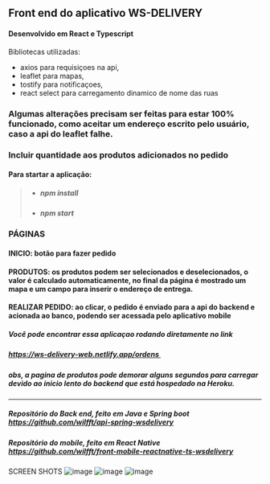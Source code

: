 ## Front end do aplicativo WS-DELIVERY

#### Desenvolvido em React e Typescript

Bibliotecas utilizadas:

- axios para requisiçoes na api, 
- leaflet para mapas, 
- tostify para notificaçoes, 
- react select para carregamento dinamico de nome das ruas  

### Algumas alterações precisam ser feitas para estar 100% funcionado, como aceitar um endereço escrito pelo usuário, caso a api do leaflet falhe.
### Incluir quantidade aos produtos adicionados no pedido

#### Para startar a aplicação: 

> - ##### npm install
>
> - ##### npm start



### PÁGINAS 

#### INICIO: botão para fazer pedido

#### PRODUTOS: os produtos podem ser selecionados e deselecionados, o valor é calculado automaticamente, no final da página é mostrado um mapa e um campo para inserir o endereço de entrega.

#### REALIZAR PEDIDO:  ao clicar, o pedido é enviado para a api do backend e acionada ao banco, podendo ser acessada pelo aplicativo mobile



##### Você pode encontrar essa aplicaçao rodando diretamente no link  

##### https://ws-delivery-web.netlify.app/ordens  

##### obs, a pagina de produtos pode demorar alguns segundos para carregar devido ao inicio lento do backend que está hospedado na Heroku.

----------------------



##### Repositório do Back end, feito em Java e Spring boot https://github.com/wilfft/api-spring-wsdelivery

##### Repositório do mobile, feito em React Native https://github.com/wilfft/front-mobile-reactnative-ts-wsdelivery


SCREEN SHOTS
![image](https://user-images.githubusercontent.com/68745408/110032079-817ae700-7d16-11eb-9ecb-3c035cc60896.png)
![image](https://user-images.githubusercontent.com/68745408/110032151-9192c680-7d16-11eb-829e-813f0e857891.png)
![image](https://user-images.githubusercontent.com/68745408/110032404-dc144300-7d16-11eb-9e69-8955e90db259.png)

